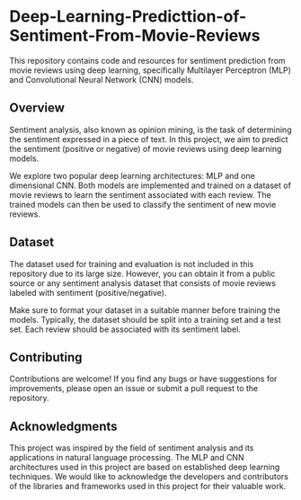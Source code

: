 # Deep-Learning-Predicttion-of-Sentiment-From-Movie-Reviews

This repository contains code and resources for sentiment prediction from movie reviews using deep learning, specifically Multilayer Perceptron (MLP) and Convolutional Neural Network (CNN) models.

## Overview
Sentiment analysis, also known as opinion mining, is the task of determining the sentiment expressed in a piece of text. In this project, we aim to predict the sentiment (positive or negative) of movie reviews using deep learning models.

We explore two popular deep learning architectures: MLP and one dimensional CNN. Both models are implemented and trained on a dataset of movie reviews to learn the sentiment associated with each review. The trained models can then be used to classify the sentiment of new movie reviews.

## Dataset
The dataset used for training and evaluation is not included in this repository due to its large size. However, you can obtain it from a public source or any sentiment analysis dataset that consists of movie reviews labeled with sentiment (positive/negative).

Make sure to format your dataset in a suitable manner before training the models. Typically, the dataset should be split into a training set and a test set. Each review should be associated with its sentiment label.

## Contributing
Contributions are welcome! If you find any bugs or have suggestions for improvements, please open an issue or submit a pull request to the repository.

## Acknowledgments
This project was inspired by the field of sentiment analysis and its applications in natural language processing.
The MLP and CNN architectures used in this project are based on established deep learning techniques.
We would like to acknowledge the developers and contributors of the libraries and frameworks used in this project for their valuable work.


